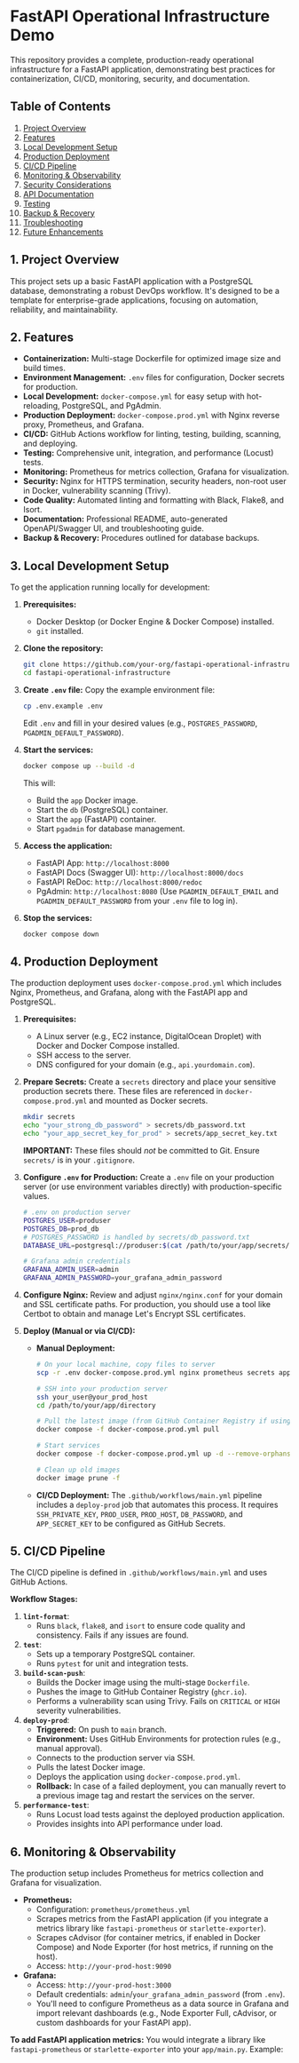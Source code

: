 # FastAPI Operational Infrastructure Demo

This repository provides a complete, production-ready operational infrastructure for a FastAPI application, demonstrating best practices for containerization, CI/CD, monitoring, security, and documentation.

## Table of Contents

1.  [Project Overview](#project-overview)
2.  [Features](#features)
3.  [Local Development Setup](#local-development-setup)
4.  [Production Deployment](#production-deployment)
5.  [CI/CD Pipeline](#ci/cd-pipeline)
6.  [Monitoring & Observability](#monitoring--observability)
7.  [Security Considerations](#security-considerations)
8.  [API Documentation](#api-documentation)
9.  [Testing](#testing)
10. [Backup & Recovery](#backup--recovery)
11. [Troubleshooting](#troubleshooting)
12. [Future Enhancements](#future-enhancements)

## 1. Project Overview

This project sets up a basic FastAPI application with a PostgreSQL database, demonstrating a robust DevOps workflow. It's designed to be a template for enterprise-grade applications, focusing on automation, reliability, and maintainability.

## 2. Features

*   **Containerization:** Multi-stage Dockerfile for optimized image size and build times.
*   **Environment Management:** `.env` files for configuration, Docker secrets for production.
*   **Local Development:** `docker-compose.yml` for easy setup with hot-reloading, PostgreSQL, and PgAdmin.
*   **Production Deployment:** `docker-compose.prod.yml` with Nginx reverse proxy, Prometheus, and Grafana.
*   **CI/CD:** GitHub Actions workflow for linting, testing, building, scanning, and deploying.
*   **Testing:** Comprehensive unit, integration, and performance (Locust) tests.
*   **Monitoring:** Prometheus for metrics collection, Grafana for visualization.
*   **Security:** Nginx for HTTPS termination, security headers, non-root user in Docker, vulnerability scanning (Trivy).
*   **Code Quality:** Automated linting and formatting with Black, Flake8, and Isort.
*   **Documentation:** Professional README, auto-generated OpenAPI/Swagger UI, and troubleshooting guide.
*   **Backup & Recovery:** Procedures outlined for database backups.

## 3. Local Development Setup

To get the application running locally for development:

1.  **Prerequisites:**
    *   Docker Desktop (or Docker Engine & Docker Compose) installed.
    *   `git` installed.

2.  **Clone the repository:**
    ```bash
    git clone https://github.com/your-org/fastapi-operational-infrastructure.git
    cd fastapi-operational-infrastructure
    ```

3.  **Create `.env` file:**
    Copy the example environment file:
    ```bash
    cp .env.example .env
    ```
    Edit `.env` and fill in your desired values (e.g., `POSTGRES_PASSWORD`, `PGADMIN_DEFAULT_PASSWORD`).

4.  **Start the services:**
    ```bash
    docker compose up --build -d
    ```
    This will:
    *   Build the `app` Docker image.
    *   Start the `db` (PostgreSQL) container.
    *   Start the `app` (FastAPI) container.
    *   Start `pgadmin` for database management.

5.  **Access the application:**
    *   FastAPI App: `http://localhost:8000`
    *   FastAPI Docs (Swagger UI): `http://localhost:8000/docs`
    *   FastAPI ReDoc: `http://localhost:8000/redoc`
    *   PgAdmin: `http://localhost:8080` (Use `PGADMIN_DEFAULT_EMAIL` and `PGADMIN_DEFAULT_PASSWORD` from your `.env` file to log in).

6.  **Stop the services:**
    ```bash
    docker compose down
    ```

## 4. Production Deployment

The production deployment uses `docker-compose.prod.yml` which includes Nginx, Prometheus, and Grafana, along with the FastAPI app and PostgreSQL.

1.  **Prerequisites:**
    *   A Linux server (e.g., EC2 instance, DigitalOcean Droplet) with Docker and Docker Compose installed.
    *   SSH access to the server.
    *   DNS configured for your domain (e.g., `api.yourdomain.com`).

2.  **Prepare Secrets:**
    Create a `secrets` directory and place your sensitive production secrets there. These files are referenced in `docker-compose.prod.yml` and mounted as Docker secrets.
    ```bash
    mkdir secrets
    echo "your_strong_db_password" > secrets/db_password.txt
    echo "your_app_secret_key_for_prod" > secrets/app_secret_key.txt
    ```
    **IMPORTANT:** These files should *not* be committed to Git. Ensure `secrets/` is in your `.gitignore`.

3.  **Configure `.env` for Production:**
    Create a `.env` file on your production server (or use environment variables directly) with production-specific values.
    ```bash
    # .env on production server
    POSTGRES_USER=produser
    POSTGRES_DB=prod_db
    # POSTGRES_PASSWORD is handled by secrets/db_password.txt
    DATABASE_URL=postgresql://produser:$(cat /path/to/your/app/secrets/db_password.txt)@db:5432/prod_db

    # Grafana admin credentials
    GRAFANA_ADMIN_USER=admin
    GRAFANA_ADMIN_PASSWORD=your_grafana_admin_password
    ```

4.  **Configure Nginx:**
    Review and adjust `nginx/nginx.conf` for your domain and SSL certificate paths. For production, you should use a tool like Certbot to obtain and manage Let's Encrypt SSL certificates.

5.  **Deploy (Manual or via CI/CD):**
    *   **Manual Deployment:**
        ```bash
        # On your local machine, copy files to server
        scp -r .env docker-compose.prod.yml nginx prometheus secrets app requirements.txt Dockerfile locustfile.py pyproject.toml your_user@your_prod_host:/path/to/your/app/directory/

        # SSH into your production server
        ssh your_user@your_prod_host
        cd /path/to/your/app/directory

        # Pull the latest image (from GitHub Container Registry if using CI/CD)
        docker compose -f docker-compose.prod.yml pull

        # Start services
        docker compose -f docker-compose.prod.yml up -d --remove-orphans

        # Clean up old images
        docker image prune -f
        ```
    *   **CI/CD Deployment:** The `.github/workflows/main.yml` pipeline includes a `deploy-prod` job that automates this process. It requires `SSH_PRIVATE_KEY`, `PROD_USER`, `PROD_HOST`, `DB_PASSWORD`, and `APP_SECRET_KEY` to be configured as GitHub Secrets.

## 5. CI/CD Pipeline

The CI/CD pipeline is defined in `.github/workflows/main.yml` and uses GitHub Actions.

**Workflow Stages:**

1.  **`lint-format`**:
    *   Runs `black`, `flake8`, and `isort` to ensure code quality and consistency. Fails if any issues are found.
2.  **`test`**:
    *   Sets up a temporary PostgreSQL container.
    *   Runs `pytest` for unit and integration tests.
3.  **`build-scan-push`**:
    *   Builds the Docker image using the multi-stage `Dockerfile`.
    *   Pushes the image to GitHub Container Registry (`ghcr.io`).
    *   Performs a vulnerability scan using Trivy. Fails on `CRITICAL` or `HIGH` severity vulnerabilities.
4.  **`deploy-prod`**:
    *   **Triggered:** On push to `main` branch.
    *   **Environment:** Uses GitHub Environments for protection rules (e.g., manual approval).
    *   Connects to the production server via SSH.
    *   Pulls the latest Docker image.
    *   Deploys the application using `docker-compose.prod.yml`.
    *   **Rollback:** In case of a failed deployment, you can manually revert to a previous image tag and restart the services on the server.
5.  **`performance-test`**:
    *   Runs Locust load tests against the deployed production application.
    *   Provides insights into API performance under load.

## 6. Monitoring & Observability

The production setup includes Prometheus for metrics collection and Grafana for visualization.

*   **Prometheus:**
    *   Configuration: `prometheus/prometheus.yml`
    *   Scrapes metrics from the FastAPI application (if you integrate a metrics library like `fastapi-prometheus` or `starlette-exporter`).
    *   Scrapes cAdvisor (for container metrics, if enabled in Docker Compose) and Node Exporter (for host metrics, if running on the host).
    *   Access: `http://your-prod-host:9090`
*   **Grafana:**
    *   Access: `http://your-prod-host:3000`
    *   Default credentials: `admin`/`your_grafana_admin_password` (from `.env`).
    *   You'll need to configure Prometheus as a data source in Grafana and import relevant dashboards (e.g., Node Exporter Full, cAdvisor, or custom dashboards for your FastAPI app).

**To add FastAPI application metrics:**
You would integrate a library like `fastapi-prometheus` or `starlette-exporter` into your `app/main.py`.
Example: